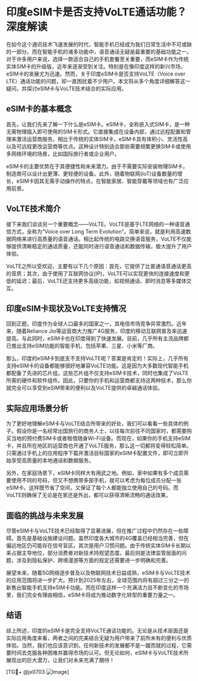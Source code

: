 # 印度eSIM卡是否支持VoLTE通话功能？深度解读

在如今这个通讯技术飞速发展的时代，智能手机已经成为我们日常生活中不可或缺的一部分。而在智能手机的诸多功能中，语音通话无疑是最重要的基础功能之一。对于许多用户来说，选择一款适合自己的手机套餐至关重要，而eSIM卡作为传统实体SIM卡的升级版，近年来逐渐受到关注。特别是在像印度这样的新兴市场，eSIM卡的发展尤为迅速。然而，关于印度eSIM卡是否支持VoLTE（Voice over LTE）通话功能的问题，却一直困扰着不少用户。本文将从多个角度详细解答这一疑问，并探讨eSIM卡与VoLTE技术结合的实际应用。

## eSIM卡的基本概念

首先，让我们先来了解一下什么是eSIM卡。eSIM卡，全称嵌入式SIM卡，是一种无需物理插入即可使用的SIM卡形式。它直接集成在设备内部，通过远程配置和管理来激活运营商服务。相比于传统的实体SIM卡，eSIM卡具有体积小、灵活性高以及可远程更改运营商等优点。这种设计特别适合那些需要频繁更换SIM卡或使用多网络环境的场景，比如国际旅行者或企业用户。

eSIM卡的主要优势在于其便捷性和未来潜力。由于不需要实际安装物理SIM卡，制造商可以设计出更薄、更轻便的设备。此外，随着物联网(IoT)设备数量的增长，eSIM卡因其无需手动操作的特点，在智能家居、智能穿戴等领域也有广泛应用前景。

## VoLTE技术简介

接下来我们谈谈另一个重要概念——VoLTE。VoLTE是基于LTE网络的一种语音通信方式，全称为“Voice over Long Term Evolution”。简单来说，就是利用高速数据网络来进行高质量的语音通话。相比起传统的电路交换语音服务，VoLTE不仅能够提供清晰稳定的通话质量，还能同时进行语音通话和数据传输，极大提升了用户体验。

VoLTE之所以受欢迎，主要有以下几个原因：首先，它提供了比普通语音通话更高的音质；其次，由于使用了互联网协议(IP)，VoLTE可以实现更快的连接速度和更低的延迟；最后，VoLTE还支持更多高级功能，如视频通话、即时消息等多媒体交互。

## 印度eSIM卡现状及VoLTE支持情况

回到正题，印度作为全球人口最多的国家之一，其电信市场竞争异常激烈。近年来，随着Reliance Jio等运营商大力推广4G服务，印度的移动互联网普及率迅速提高。与此同时，eSIM卡也在印度得到了快速发展。目前，几乎所有主流品牌都已推出支持eSIM功能的智能手机，包括苹果、三星、小米等厂商。

那么，印度的eSIM卡到底支不支持VoLTE呢？答案是肯定的！实际上，几乎所有支持eSIM卡的设备都能够很好地兼容VoLTE功能。这是因为大多数现代智能手机都配备了先进的芯片组，这些芯片组不仅支持eSIM卡技术，同时也集成了VoLTE所需的硬件和软件组件。因此，只要你的手机和运营商都支持这两种技术，那么你就完全可以享受到eSIM带来的便利以及VoLTE提供的卓越通话体验。

## 实际应用场景分析

为了更好地理解eSIM卡与VoLTE结合所带来的好处，我们可以看看一些具体的例子。假设你是一名经常出国旅行的商务人士，以往每次前往不同国家时，都需要购买当地的预付费SIM卡或者租借随身Wi-Fi设备。而现在，如果你的手机支持eSIM卡，并且所在地区的运营商也开通了VoLTE服务，那么这一切都将变得轻松简单。只需通过手机上的应用程序下载并激活目标国家的eSIM卡配置文件，即可立即开始享受高质量的本地通话和数据服务。

另外，在家庭场景下，eSIM卡同样大有用武之地。例如，家中如果有多个成员需要使用不同的号码，但又不想携带多部手机，就可以考虑为每位成员分配一张eSIM卡。这样既节省了空间，又保证了每个人都能独立使用自己的号码。而VoLTE则确保了无论是在家还是外出，都可以获得清晰流畅的通话效果。

## 面临的挑战与未来发展

尽管eSIM卡与VoLTE技术已经取得了显著进展，但在推广过程中仍然存在一些障碍。首先是基础设施建设问题。虽然印度各大城市的4G覆盖已经相当完善，但在偏远地区仍可能存在信号盲区。其次是用户习惯问题。由于传统实体SIM卡长期以来占据主导地位，部分消费者对新技术持观望态度。最后则是法律监管层面的问题，涉及到隐私保护、跨境漫游等方面的规定还需要进一步明确和完善。

展望未来，随着5G网络逐步普及以及物联网技术日益成熟，eSIM卡与VoLTE技术的应用范围将进一步扩大。预计到2025年左右，全球范围内将有超过三分之一的新售出智能手机支持eSIM卡功能。而在印度这样一个充满活力且不断变化的市场里，我们完全有理由相信，eSIM卡将成为推动数字化转型的重要力量之一。

## 结语

综上所述，印度的eSIM卡是完全支持VoLTE通话功能的。无论是从技术层面还是实际应用角度来看，两者之间的完美结合无疑为用户带来了前所未有的便利与优质体验。当然，我们也应该意识到，任何新技术的发展都不是一蹴而就的过程，它需要时间去克服各种困难并赢得市场的认可。但无论如何，eSIM卡与VoLTE技术所展现出的巨大潜力，让我们对未来充满了期待！

[TG💪+ @jx0703 ![Image](https://github.com/user-attachments/assets/dbca1d08-cadb-493c-b0ec-ad6f7a83f270)]